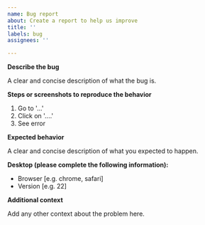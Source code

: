 ```yaml
---
name: Bug report
about: Create a report to help us improve
title: ''
labels: bug
assignees: ''

---
```


**Describe the bug**

A clear and concise description of what the bug is.

**Steps or screenshots to reproduce the behavior**

1. Go to '...'
2. Click on '....'
4. See error

**Expected behavior**

A clear and concise description of what you expected to happen.

**Desktop (please complete the following information):**
 - Browser [e.g. chrome, safari]
 - Version [e.g. 22]

**Additional context**

Add any other context about the problem here.

